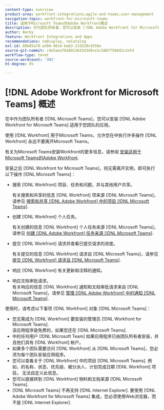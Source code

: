 ```yaml
---
content-type: overview
product-area: workfront-integrations;agile-and-teams;user-management
navigation-topic: workfront-for-microsoft-teams
title: 适用于Microsoft Teams的Adobe Workfront概述
description: 作为团队所有者，您可以安装 [!DNL Adobe Workfront for Microsoft Teams] 适用于您团队的应用。
author: Becky
feature: Workfront Integrations and Apps
recommendations: noDisplay, noCatalog
exl-id: 88b05a70-a304-461d-bab3-21d328c9356e
source-git-commit: c4e5aea70a8013643d3d9ce1c588ff560d2c3afd
workflow-type: tm+mt
source-wordcount: '301'
ht-degree: 0%

---
```


# [!DNL Adobe Workfront for Microsoft Teams] 概述

在中作为团队所有者 [!DNL Microsoft Teams]，您可以安装 [!DNL Adobe Workfront for Microsoft Teams] 适用于您团队的应用。

使用 [!DNL Workfront] 用于Microsoft Teams，允许您在中执行许多操作 [!DNL Workfront] 永远不要离开Microsoft Teams。

有关为Microsoft Teams安装Workfront的更多信息，请参阅 [安装适用于Microsoft Teams的Adobe Workfront](../../workfront-integrations-and-apps/using-workfront-with-microsoft-teams/install-workfront-ms-teams.md).

安装之后 [!DNL Workfront for Microsoft Teams]，则无需离开实例，即可执行以下操作 [!DNL Microsoft Teams]：

* 搜索 [!DNL Workfront] 项目、任务和问题，并与其他用户共享。

  有关搜索和共享的信息 [!DNL Workfront] 项来源 [!DNL Microsoft Teams]，请参见 [搜索和共享 [!DNL Adobe Workfront] 中的项目 [!DNL Microsoft Teams]](../../workfront-integrations-and-apps/using-workfront-with-microsoft-teams/search-for-and-share-wf-items-in-ms-teams.md).

* 创建 [!DNL Workfront] 个人任务。

  有关创建的信息 [!DNL Workfront] 个人任务来源 [!DNL Microsoft Teams]，请参见 [创建 [!DNL Adobe Workfront] 任务来源 [!DNL Microsoft Teams]](../../workfront-integrations-and-apps/using-workfront-with-microsoft-teams/create-workfront-tasks-from-ms-teams.md).

* 提交 [!DNL Workfront] 请求并查看已提交请求的进度。

  有关提交的信息 [!DNL Workfront] 请求自 [!DNL Microsoft Teams]，请参见 [提交 [!DNL Workfront] 请求自 [!DNL Microsoft Teams]](../../workfront-integrations-and-apps/using-workfront-with-microsoft-teams/submit-workfront-requests-from-ms-teams.md).

* 响应 [!DNL Workfront] 有关更新和注释的通知。
* 响应文档审批请求。\
   有关响应的信息 [!DNL Workfront] 通知和文档审批请求来自 [!DNL Microsoft Teams]，请参见 [管理 [!DNL Adobe Workfront] 中的通知 [!DNL Microsoft Teams]](../../workfront-integrations-and-apps/using-workfront-with-microsoft-teams/manage-wf-notifications-approval-requests-ms-teams.md).

使用时，请考虑以下事项 [!DNL Workfront] 对象 [!DNL Microsoft Teams]：

* 您无需成为 [!DNL Workfront] 要安装的管理员 [!DNL Workfront for Microsoft Teams].\
   该应用程序是免费的，如果您还在 [!DNL Microsoft Teams].
* 中的任何用户 [!DNL Microsoft Team] 如果应用程序已由团队所有者安装，并且他们具有 [!DNL Workfront] 帐户。
* 如果多个团队需要访问 [!DNL Workfront] 从 [!DNL Microsoft Teams]，您必须为每个团队安装应用程序。
* 您可以查看关于 [!DNL Workfront] 中的项目 [!DNL Microsoft Teams]. 例如，的名称、状态、优先级、被分派人、计划完成日期 [!DNL Workfront] 项目。 无法自定义此信息。
* 您可以直接转到 [!DNL Workfront] 物料和文档来源 [!DNL Microsoft Teams].
* [!DNL Microsoft Teams] 不再支持 [!DNL Internet Explorer]. 要使用 [!DNL Adobe Workfront for Microsoft Teams] 集成，您必须使用Web浏览器，而不是 [!DNL Internet Explorer].
